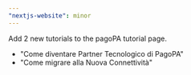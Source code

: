 ```yaml
---
"nextjs-website": minor
---
```


Add 2 new tutorials to the pagoPA tutorial page.
 - "Come diventare Partner Tecnologico di PagoPA"
 - "Come migrare alla Nuova Connettività"
